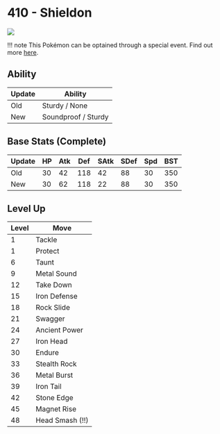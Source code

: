 # 410 - Shieldon
![][410]

!!! note
    This Pokémon can be optained through a special event. Find out more [here](../../special_events/#fossil-pokemon).

## Ability

Update | Ability
---    | ---
Old    | Sturdy / None
New    | Soundproof / Sturdy

## Base Stats (Complete)

Update | HP | Atk | Def | SAtk | SDef | Spd | BST
---    | ---| --- | --- | ---  | ---  | --- | ---
Old    | 30 |  42 |  118 |  42  |  88  |  30  |  350
New    | 30 |  62 |  118 |  22  |  88  |  30  |  350

## Level Up

Level | Move
---   | ---
  1   | Tackle
  1   | Protect
  6   | Taunt
  9   | Metal Sound
 12   | Take Down
 15   | Iron Defense
 18   | Rock Slide
 21   | Swagger
 24   | Ancient Power
 27   | Iron Head
 30   | Endure
 33   | Stealth Rock
 36   | Metal Burst
 39   | Iron Tail
 42   | Stone Edge
 45   | Magnet Rise
 48   | Head Smash (!!)



[410]: ../img/pokemon/410.png
